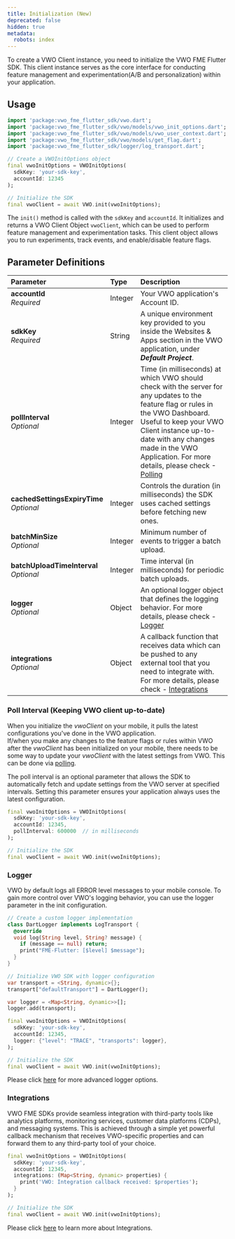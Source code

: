 ```yaml
---
title: Initialization (New)
deprecated: false
hidden: true
metadata:
  robots: index
---
```

To create a VWO Client instance, you need to initialize the VWO FME Flutter SDK. This client instance serves as the core interface for conducting feature management and experimentation(A/B and personalization) within your application.

## Usage

```dart
import 'package:vwo_fme_flutter_sdk/vwo.dart';
import 'package:vwo_fme_flutter_sdk/vwo/models/vwo_init_options.dart';
import 'package:vwo_fme_flutter_sdk/vwo/models/vwo_user_context.dart';
import 'package:vwo_fme_flutter_sdk/vwo/models/get_flag.dart';
import 'package:vwo_fme_flutter_sdk/logger/log_transport.dart';

// Create a VWOInitOptions object
final vwoInitOptions = VWOInitOptions(
  sdkKey: 'your-sdk-key',
  accountId: 12345
);

// Initialize the SDK
final vwoClient = await VWO.init(vwoInitOptions);
```

The `init()` method is called with the `sdkKey` and `accountId`. It initializes and returns a VWO Client Object `vwoClient`, which can be used to perform feature management and experimentation tasks. This client object allows you to run experiments, track events, and enable/disable feature flags.

## Parameter Definitions

| Parameter                                    | Type    | Description                                                                                                                                                                                                                                                                                                                |
| :------------------------------------------- | :------ | :------------------------------------------------------------------------------------------------------------------------------------------------------------------------------------------------------------------------------------------------------------------------------------------------------------------------- |
| **accountId**<br />*Required*                | Integer | Your VWO application's Account ID.                                                                                                                                                                                                                                                                                         |
| **sdkKey**<br />*Required*                   | String  | A unique environment key provided to you inside the Websites & Apps section in the VWO application, under ***Default Project***.                                                                                                                                                                                           |
| **pollInterval**<br />*Optional*             | Integer | Time (in milliseconds) at which VWO should check with the server for any updates to the feature flag or rules in the VWO Dashboard. Useful to keep your VWO Client instance up-to-date with any changes made in the VWO Application. For more details, please check -[Polling](https://developers.vwo.com/v2/docs/polling) |
| **cachedSettingsExpiryTime**<br />*Optional* | Integer | Controls the duration (in milliseconds) the SDK uses cached settings before fetching new ones.                                                                                                                                                                                                                             |
| **batchMinSize**<br />*Optional*             | Integer | Minimum number of events to trigger a batch upload.                                                                                                                                                                                                                                                                        |
| **batchUploadTimeInterval**<br />*Optional*  | Integer | Time interval (in milliseconds) for periodic batch uploads.                                                                                                                                                                                                                                                                |
| **logger**<br />*Optional*                   | Object  | An optional logger object that defines the logging behavior. For more details, please check - [Logger](https://developers.vwo.com/v2/docs/fme-flutter-logging)                                                                                                                                                             |
| **integrations**<br />*Optional*             | Object  | A callback function that receives data which can be pushed to any external tool that you need to integrate with. For more details, please check - [Integrations](https://developers.vwo.com/v2/docs/fme-flutter-integrations)                                                                                              |

### Poll Interval (Keeping VWO client up-to-date)

When you initialize the *vwoClient* on your mobile, it pulls the latest configurations you've done in the VWO application.\
If/when you make any changes to the feature flags or rules within VWO after the *vwoClient* has been initialized on your mobile, there needs to be some way to update your *vwoClient* with the latest settings from VWO. This can be done via [polling](https://developers.vwo.com/v2/docs/polling).

The poll interval is an optional parameter that allows the SDK to automatically fetch and update settings from the VWO server at specified intervals. Setting this parameter ensures your application always uses the latest configuration.

```dart
final vwoInitOptions = VWOInitOptions(
  sdkKey: 'your-sdk-key',
  accountId: 12345,
  pollInterval: 600000  // in milliseconds
);

// Initialize the SDK
final vwoClient = await VWO.init(vwoInitOptions);
```

### Logger

VWO by default logs all ERROR level messages to your mobile console. To gain more control over VWO's logging behavior, you can use the logger parameter in the init configuration.

```dart
// Create a custom logger implementation
class DartLogger implements LogTransport {
  @override
  void log(String level, String? message) {
    if (message == null) return;
    print("FME-Flutter: [$level] $message");
  }
}

// Initialize VWO SDK with logger configuration
var transport = <String, dynamic>{};
transport["defaultTransport"] = DartLogger();

var logger = <Map<String, dynamic>>[];
logger.add(transport);

final vwoInitOptions = VWOInitOptions(
  sdkKey: 'your-sdk-key',
  accountId: 12345,
  logger: {"level": "TRACE", "transports": logger},
);

// Initialize the SDK
final vwoClient = await VWO.init(vwoInitOptions);
```

Please click [here](https://developers.vwo.com/v2/docs/fme-flutter-logging) for more advanced logger options.

### Integrations

VWO FME SDKs provide seamless integration with third-party tools like analytics platforms, monitoring services, customer data platforms (CDPs), and messaging systems. This is achieved through a simple yet powerful callback mechanism that receives VWO-specific properties and can forward them to any third-party tool of your choice.

```dart
final vwoInitOptions = VWOInitOptions(
  sdkKey: 'your-sdk-key',
  accountId: 12345,
  integrations: (Map<String, dynamic> properties) {
    print('VWO: Integration callback received: $properties');
  }
);

// Initialize the SDK
final vwoClient = await VWO.init(vwoInitOptions);
```

Please click [here](https://developers.vwo.com/v2/docs/fme-node-integrations) to learn more about Integrations.
